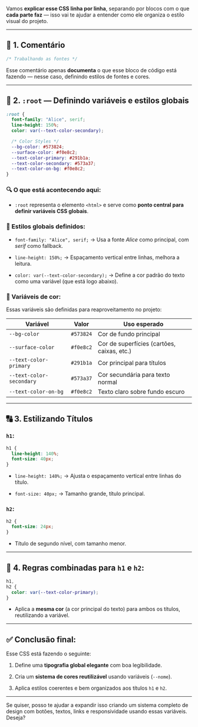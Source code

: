Vamos **explicar esse CSS linha por linha**, separando por blocos com o que **cada parte faz** — isso vai te ajudar a entender como ele organiza o estilo visual do projeto.

---

## 🧩 1. Comentário

```css
/* Trabalhando as fontes */
```

Esse comentário apenas **documenta** o que esse bloco de código está fazendo — nesse caso, definindo estilos de fontes e cores.

---

## 🌱 2. `:root` — Definindo variáveis e estilos globais

```css
:root {
  font-family: "Alice", serif;
  line-height: 150%;
  color: var(--text-color-secondary);

  /* Color Styles */
  --bg-color: #573824;
  --surface-color: #f0e8c2;
  --text-color-primary: #291b1a;
  --text-color-secondary: #573a37;
  --text-color-on-bg: #f0e8c2;
}
```

### 🔍 O que está acontecendo aqui:

- `:root` representa o elemento `<html>` e serve como **ponto central para definir variáveis CSS globais**.
    

### 🎨 Estilos globais definidos:

- `font-family: "Alice", serif;` → Usa a fonte _Alice_ como principal, com _serif_ como fallback.
    
- `line-height: 150%;` → Espaçamento vertical entre linhas, melhora a leitura.
    
- `color: var(--text-color-secondary);` → Define a cor padrão do texto como uma variável (que está logo abaixo).
    

### 🎨 Variáveis de cor:

Essas variáveis são definidas para reaproveitamento no projeto:

|Variável|Valor|Uso esperado|
|---|---|---|
|`--bg-color`|`#573824`|Cor de fundo principal|
|`--surface-color`|`#f0e8c2`|Cor de superfícies (cartões, caixas, etc.)|
|`--text-color-primary`|`#291b1a`|Cor principal para títulos|
|`--text-color-secondary`|`#573a37`|Cor secundária para texto normal|
|`--text-color-on-bg`|`#f0e8c2`|Texto claro sobre fundo escuro|

---

## 🔠 3. Estilizando Títulos

### `h1`:

```css
h1 {
  line-height: 140%;
  font-size: 40px;
}
```

- `line-height: 140%;` → Ajusta o espaçamento vertical entre linhas do título.
    
- `font-size: 40px;` → Tamanho grande, título principal.
    

### `h2`:

```css
h2 {
  font-size: 24px;
}
```

- Título de segundo nível, com tamanho menor.
    

---

## 🎯 4. Regras combinadas para `h1` e `h2`:

```css
h1,
h2 {
  color: var(--text-color-primary);
}
```

- Aplica a **mesma cor** (a cor principal do texto) para ambos os títulos, reutilizando a variável.
    

---

## ✅ Conclusão final:

Esse CSS está fazendo o seguinte:

1. Define uma **tipografia global elegante** com boa legibilidade.
    
2. Cria um **sistema de cores reutilizável** usando variáveis (`--nome`).
    
3. Aplica estilos coerentes e bem organizados aos títulos `h1` e `h2`.
    

---

Se quiser, posso te ajudar a expandir isso criando um sistema completo de design com botões, textos, links e responsividade usando essas variáveis. Deseja?